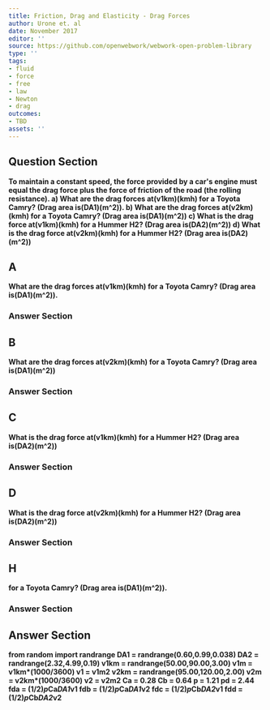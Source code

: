```yaml
---
title: Friction, Drag and Elasticity - Drag Forces
author: Urone et. al
date: November 2017
editor: ''
source: https://github.com/openwebwork/webwork-open-problem-library
type: ''
tags:
- fluid
- force
- free
- law
- Newton
- drag
outcomes:
- TBD
assets: ''
---
```


## Question Section 

<b>
To maintain a constant speed, the force provided by a car's engine must equal the drag force plus the force of friction of the road (the rolling resistance). 
a) What are the drag forces at(v1km)(kmh) for a Toyota Camry? (Drag area is(DA1)(m^2)).
b) What are the drag forces at(v2km)(kmh) for a Toyota Camry? (Drag area is(DA1)(m^2)) 
c) What is the drag force at(v1km)(kmh) for a Hummer H2? (Drag area is(DA2)(m^2))
d) What is the drag force at(v2km)(kmh) for a Hummer H2? (Drag area is(DA2)(m^2))

## A
What are the drag forces at(v1km)(kmh) for a Toyota Camry? (Drag area is(DA1)(m^2)).
### Answer Section
## B
What are the drag forces at(v2km)(kmh) for a Toyota Camry? (Drag area is(DA1)(m^2)) 
### Answer Section
## C
What is the drag force at(v1km)(kmh) for a Hummer H2? (Drag area is(DA2)(m^2))
### Answer Section
## D
What is the drag force at(v2km)(kmh) for a Hummer H2? (Drag area is(DA2)(m^2))
### Answer Section
## H
for a Toyota Camry? (Drag area is(DA1)(m^2)).
### Answer Section


## Answer Section

from random import randrange
DA1 = randrange(0.60,0.99,0.038)
DA2 = randrange(2.32,4.99,0.19)
v1km = randrange(50.00,90.00,3.00)
v1m = v1km*(1000/3600)
v1 = v1m**2
v2km = randrange(95.00,120.00,2.00)
v2m = v2km*(1000/3600)
v2 = v2m**2
Ca = 0.28
Cb = 0.64
p = 1.21
pd = 2.44
fda = (1/2)*p*Ca*DA1*v1
fdb = (1/2)*p*Ca*DA1*v2
fdc = (1/2)*p*Cb*DA2*v1
fdd = (1/2)*p*Cb*DA2*v2